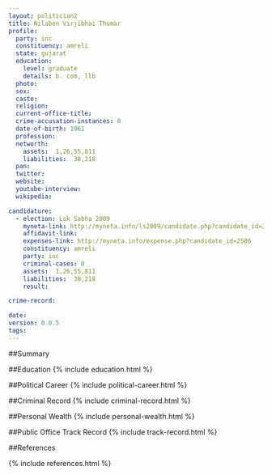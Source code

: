 ```yaml
---
layout: politician2
title: Nilaben Virjibhai Thumar
profile: 
  party: inc
  constituency: amreli
  state: gujarat
  education: 
    level: graduate
    details: b. com, llb
  photo: 
  sex: 
  caste: 
  religion: 
  current-office-title: 
  crime-accusation-instances: 0
  date-of-birth: 1961
  profession: 
  networth: 
    assets:  1,26,55,811
    liabilities:  38,218
  pan: 
  twitter: 
  website: 
  youtube-interview: 
  wikipedia: 

candidature: 
  - election: Lok Sabha 2009
    myneta-link: http://myneta.info/ls2009/candidate.php?candidate_id=2586
    affidavit-link: 
    expenses-link: http://myneta.info/expense.php?candidate_id=2586
    constituency: amreli 
    party: inc
    criminal-cases: 0
    assets:  1,26,55,811
    liabilities:  38,218
    result:  

crime-record: 

date: 
version: 0.0.5
tags: 
---
```

##Summary


##Education
{% include education.html %}


##Political Career
{% include political-career.html %}


##Criminal Record
{% include criminal-record.html %}


##Personal Wealth
{% include personal-wealth.html %}


##Public Office Track Record
{% include track-record.html %}


##References


{% include references.html %}